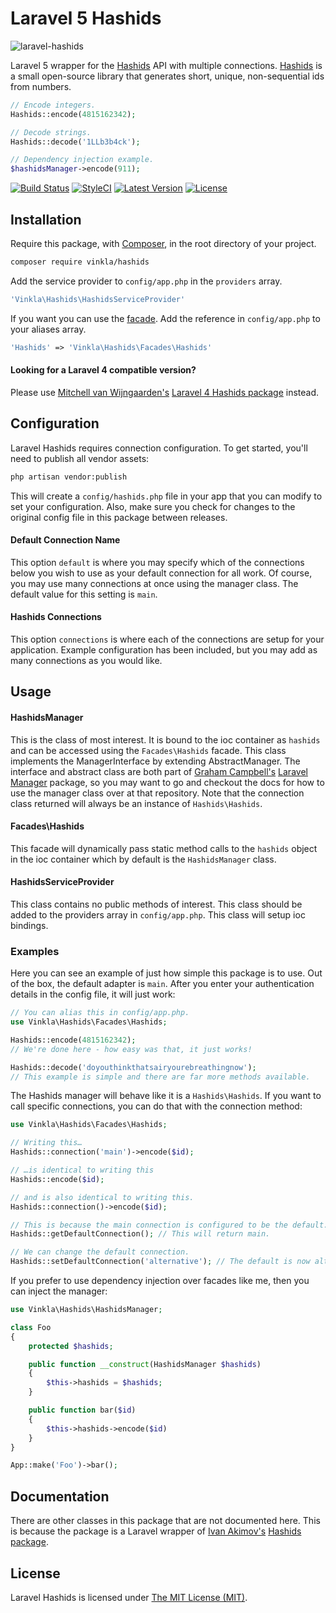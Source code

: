 Laravel 5 Hashids
=================

![laravel-hashids](https://cloud.githubusercontent.com/assets/499192/7440604/94744494-f0bf-11e4-97e9-abf75d8a43f1.png)

Laravel 5 wrapper for the [Hashids](http://hashids.org) API with multiple connections. [Hashids](http://hashids.org) is a small open-source library that generates short, unique, non-sequential ids from numbers.

```php
// Encode integers.
Hashids::encode(4815162342);

// Decode strings.
Hashids::decode('1LLb3b4ck');

// Dependency injection example.
$hashidsManager->encode(911);
```

[![Build Status](https://img.shields.io/travis/vinkla/hashids/master.svg?style=flat)](https://travis-ci.org/vinkla/hashids)
[![StyleCI](https://styleci.io/repos/30237105/shield?style=flat)](https://styleci.io/repos/30237105)
[![Latest Version](https://img.shields.io/github/release/vinkla/hashids.svg?style=flat)](https://github.com/vinkla/hashids/releases)
[![License](https://img.shields.io/packagist/l/vinkla/hashids.svg?style=flat)](https://packagist.org/packages/vinkla/hashids)

## Installation
Require this package, with [Composer](https://getcomposer.org/), in the root directory of your project.

```bash
composer require vinkla/hashids
```

Add the service provider to ```config/app.php``` in the `providers` array.

```php
'Vinkla\Hashids\HashidsServiceProvider'
```

If you want you can use the [facade](http://laravel.com/docs/facades). Add the reference in ```config/app.php``` to your aliases array.

```php
'Hashids' => 'Vinkla\Hashids\Facades\Hashids'
```

#### Looking for a Laravel 4 compatible version?

Please use [Mitchell van Wijngaarden's](https://github.com/mitchellvanw) [Laravel 4 Hashids package](https://github.com/mitchellvanw/hashids) instead.

## Configuration

Laravel Hashids requires connection configuration. To get started, you'll need to publish all vendor assets:

```bash
php artisan vendor:publish
```

This will create a `config/hashids.php` file in your app that you can modify to set your configuration. Also, make sure you check for changes to the original config file in this package between releases.

#### Default Connection Name

This option `default` is where you may specify which of the connections below you wish to use as your default connection for all work. Of course, you may use many connections at once using the manager class. The default value for this setting is `main`.

#### Hashids Connections

This option `connections` is where each of the connections are setup for your application. Example configuration has been included, but you may add as many connections as you would like.


## Usage

#### HashidsManager

This is the class of most interest. It is bound to the ioc container as `hashids` and can be accessed using the `Facades\Hashids` facade. This class implements the ManagerInterface by extending AbstractManager. The interface and abstract class are both part of [Graham Campbell's](https://github.com/GrahamCampbell) [Laravel Manager](https://github.com/GrahamCampbell/Laravel-Manager) package, so you may want to go and checkout the docs for how to use the manager class over at that repository. Note that the connection class returned will always be an instance of `Hashids\Hashids`.

#### Facades\Hashids

This facade will dynamically pass static method calls to the `hashids` object in the ioc container which by default is the `HashidsManager` class.

#### HashidsServiceProvider

This class contains no public methods of interest. This class should be added to the providers array in `config/app.php`. This class will setup ioc bindings.

### Examples
Here you can see an example of just how simple this package is to use. Out of the box, the default adapter is `main`. After you enter your authentication details in the config file, it will just work:

```php
// You can alias this in config/app.php.
use Vinkla\Hashids\Facades\Hashids;

Hashids::encode(4815162342);
// We're done here - how easy was that, it just works!

Hashids::decode('doyouthinkthatsairyourebreathingnow');
// This example is simple and there are far more methods available.
```

The Hashids manager will behave like it is a `Hashids\Hashids`. If you want to call specific connections, you can do that with the connection method:

```php
use Vinkla\Hashids\Facades\Hashids;

// Writing this…
Hashids::connection('main')->encode($id);

// …is identical to writing this
Hashids::encode($id);

// and is also identical to writing this.
Hashids::connection()->encode($id);

// This is because the main connection is configured to be the default.
Hashids::getDefaultConnection(); // This will return main.

// We can change the default connection.
Hashids::setDefaultConnection('alternative'); // The default is now alternative.
```

If you prefer to use dependency injection over facades like me, then you can inject the manager:

```php
use Vinkla\Hashids\HashidsManager;

class Foo
{
	protected $hashids;

	public function __construct(HashidsManager $hashids)
	{
		$this->hashids = $hashids;
	}

	public function bar($id)
	{
		$this->hashids->encode($id)
	}
}

App::make('Foo')->bar();
```

## Documentation
There are other classes in this package that are not documented here. This is because the package is a Laravel wrapper of [Ivan Akimov's](https://github.com/ivanakimov) [Hashids package](https://github.com/ivanakimov/hashids.php).

## License

Laravel Hashids is licensed under [The MIT License (MIT)](LICENSE).

